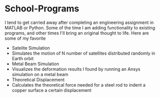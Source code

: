 # School-Programs
I tend to get carried away after completing an engineering assignment in MATLAB or Python. Some of the time I am adding functionality to existing programs, and other times I'll bring an original thought to life. Here are some of my favorite
* Satelite Simulation
 * Simulates the motion of N number of satellites distributed randomly in Earth orbit
* Metal Beam Simulation
 * Visualizes the deformation results I found by running an Ansys simulation on a metal beam
* Theoretical Displacement
 * Calculates the theoretical force needed for a steel rod to indent a copper surface a certain displacement  
